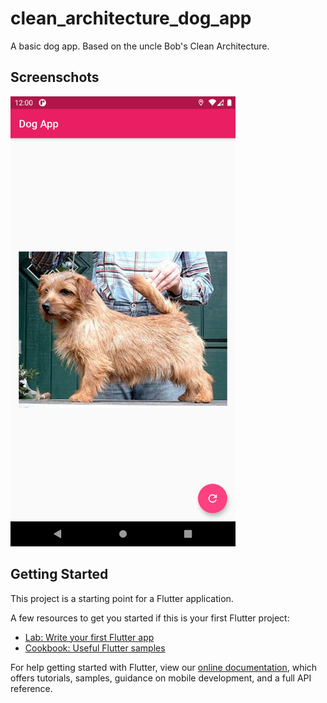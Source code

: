 # clean_architecture_dog_app

A basic dog app. Based on the uncle Bob's Clean Architecture.

## Screenschots

<img src="https://github.com/flutterninja9/Flutter-Advanced/blob/main/clean_architecture_dog_app/ss/ssa.png?raw=true" width="360" height="720"/>
<p></p>

## Getting Started

This project is a starting point for a Flutter application.

A few resources to get you started if this is your first Flutter project:

- [Lab: Write your first Flutter app](https://flutter.dev/docs/get-started/codelab)
- [Cookbook: Useful Flutter samples](https://flutter.dev/docs/cookbook)

For help getting started with Flutter, view our
[online documentation](https://flutter.dev/docs), which offers tutorials,
samples, guidance on mobile development, and a full API reference.

